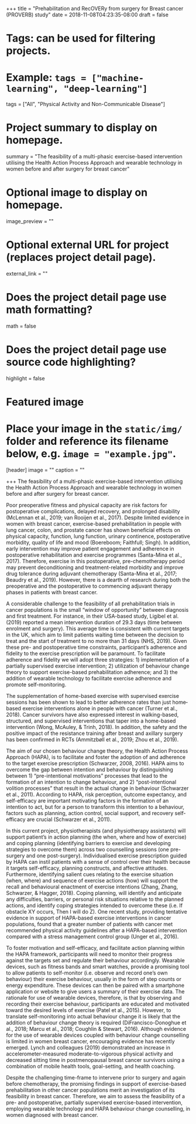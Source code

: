+++
title = "Prehabilitation and RecOVERy from surgery for Breast cancer (PROVERB) study"
date = 2018-11-08T04:23:35-08:00
draft = false

# Tags: can be used for filtering projects.
# Example: `tags = ["machine-learning", "deep-learning"]`
tags = ["All", "Physical Activity and Non-Communicable Disease"]

# Project summary to display on homepage.
summary = "The feasibility of a multi-phasic exercise-based intervention utilising the Health Action Process Approach and wearable technology in women before and after surgery for breast cancer"

# Optional image to display on homepage.
image_preview = ""

# Optional external URL for project (replaces project detail page).
external_link = ""

# Does the project detail page use math formatting?
math = false

# Does the project detail page use source code highlighting?
highlight = false

# Featured image
# Place your image in the `static/img/` folder and reference its filename below, e.g. `image = "example.jpg"`.
[header]
image = ""
caption = ""

+++
The feasibility of a multi-phasic exercise-based intervention utilising the Health Action Process Approach and wearable technology in women before and after surgery for breast cancer.

Poor preoperative fitness and physical capacity are risk factors for postoperative complications, delayed recovery, and prolonged disability (McLennan et al., 2019; van Rooijen et al., 2017). Despite limited evidence in women with breast cancer, exercise-based prehabilitation in people with lung cancer, colon, and prostate cancer has shown beneficial effects on physical capacity, function, lung function, urinary continence, postoperative morbidity, quality of life and mood (Boereboom; Faithfull; Singh). In addition, early intervention may improve patient engagement and adherence in postoperative rehabilitation and exercise programmes (Santa-Mina et al., 2017). Therefore, exercise in this postoperative, pre-chemotherapy period may prevent deconditioning and treatment-related morbidity and improve drug tolerance during adjuvant chemotherapy (Santa-Mina et al., 2017; Beaudry et al., 2019). However, there is a dearth of research during both the preoperative and the postoperative to commencing adjuvant therapy phases in patients with breast cancer.
 
A considerable challenge to the feasibility of all prehabilitation trials in cancer populations is the small “window of opportunity” between diagnosis and first treatment. For instance, in their USA-based study, Ligibel et al. (2019) reported a mean intervention duration of 29.3 days (time between enrolment and surgery). This average time is consistent with current targets in the UK, which aim to limit patients waiting time between the decision to treat and the start of treatment to no more than 31 days (NHS, 2019). Given these pre- and postoperative time constraints, participant’s adherence and fidelity to the exercise prescription will be paramount. To facilitate adherence and fidelity we will adopt three strategies: 1) implementation of a partially supervised exercise intervention; 2) utilization of behaviour change theory to support exercise-based prehabilitation adherence; and 3) the addition of wearable technology to facilitate exercise adherence and promote self-monitoring. 

The supplementation of home-based exercise with supervised exercise sessions has been shown to lead to better adherence rates than just home‐based exercise interventions alone in people with cancer (Turner et al., 2018). Cancer survivors have also expressed interest in walking-based, structured, and supervised interventions that taper into a home-based intervention (Wong, McAuley, & Trinh, 2018). In addition, the safety and the positive impact of the resistance training after breast and axillary surgery has been confirmed in RCTs (Ammitzbøll et al., 2019; Zhou et al., 2019). 

The aim of our chosen behaviour change theory, the Health Action Process Approach (HAPA), is to facilitate and foster the adoption of and adherence to the target exercise prescription (Schwarzer, 2008, 2016). HAPA aims to overcome the gap between intention and behaviour by distinguishing between 1) “pre-intentional motivations” processes that lead to the formation of an intention to change behaviour, and 2) “post-intentional volition processes” that result in the actual change in behaviour (Schwarzer et al., 2011). According to HAPA, risk perception, outcome expectancy, and self-efficacy are important motivating factors in the formation of an intention to act, but for a person to transform this intention to a behaviour, factors such as planning, action control, social support, and recovery self-efficacy are crucial (Schwarzer et al., 2011).

In this current project, physiotherapists (and physiotherapy assistants) will support patient’s in action planning (the when, where and how of exercise) and coping planning (identifying barriers to exercise and developing strategies to overcome them) across two counselling sessions (one pre-surgery and one post-surgery). Individualised exercise prescription guided by HAPA can instil patients with a sense of control over their health because it targets self-efficacy, planning constructs, and affective attitudes. Furthermore, identifying salient cues relating to the exercise situation (when, where) and sequence of exercise actions (how) will support the recall and behavioural enactment of exercise intentions (Zhang, Zhang, Schwarzer, & Hagger, 2018). Coping planning, will identify and anticipate any difficulties, barriers, or personal risk situations relative to the planned actions, and identify coping strategies intended to overcome these (i.e. If obstacle XY occurs, Then I will do Z). One recent study, providing tentative evidence in support of HAPA-based exercise interventions in cancer populations, found that a greater number of patients with cancer met recommended physical activity guidelines after a HAPA-based intervention compared with a stress management control group (Unger et al., 2016). 

To foster motivation and self-efficacy, and facilitate action planning within the HAPA framework, participants will need to monitor their progress against the targets set and regulate their behaviour accordingly. Wearable devices, such as fitness bands and smart watches, provide a promising tool to allow patients to self-monitor (i.e. observe and record one’s own behaviour) their exercise behaviour, usually in the form of step counts or energy expenditure. These devices can then be paired with a smartphone application or website to give users a summary of their exercise data. The rationale for use of wearable devices, therefore, is that by observing and recording their exercise behaviour, participants are educated and motivated toward the desired levels of exercise (Patel et al., 2015). However, to translate self-monitoring into actual behaviour change it is likely that the addition of behaviour change theory is required (DiFrancisco-Donoghue et al., 2018; Marcu et al., 2018; Coughlin & Stewart, 2016). Although evidence for the use of wearable devices coupled with behaviour change counselling is limited in women breast cancer, encouraging evidence has recently emerged. Lynch and colleagues (2019) demonstrated an increase in accelerometer-measured moderate-to-vigorous physical activity and decreased sitting time in postmenopausal breast cancer survivors using a combination of mobile health tools, goal-setting, and health coaching. 

Despite the challenging time-frame to intervene prior to surgery and again before chemotherapy, the promising findings in support of exercise-based prehabilitation in other cancer populations merit an investigation of its feasibility in breast cancer. Therefore, we aim to assess the feasibility of a pre- and postoperative, partially supervised exercise-based intervention, employing wearable technology and HAPA behaviour change counselling, in women diagnosed with breast cancer. 
